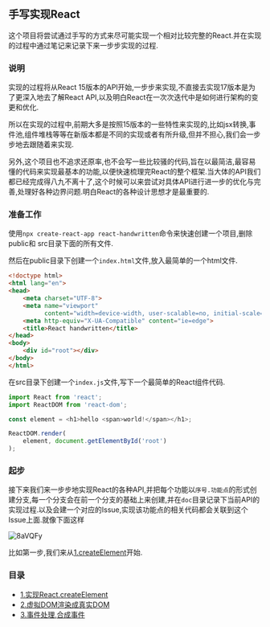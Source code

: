 ## 手写实现React

这个项目将尝试通过手写的方式来尽可能实现一个相对比较完整的React.并在实现的过程中通过笔记来记录下来一步步实现的过程.

### 说明

实现的过程将从React 15版本的API开始,一步步来实现,不直接去实现17版本是为了更深入地去了解React API,以及明白React在一次次迭代中是如何进行架构的变更和优化.

所以在实现的过程中,前期大多是按照15版本的一些特性来实现的,比如jsx转换,事件池,组件堆栈等等在新版本都是不同的实现或者有所升级,但并不担心,我们会一步步地去跟随着来实现.

另外,这个项目也不追求还原率,也不会写一些比较骚的代码,旨在以最简洁,最容易懂的代码来实现最基本的功能,以便快速梳理完React的整个框架.当大体的API我们都已经完成得八九不离十了,这个时候可以来尝试对具体API进行进一步的优化与完善,处理好各种边界问题.明白React的各种设计思想才是最重要的.

### 准备工作

使用`npx create-react-app react-handwritten`命令来快速创建一个项目,删除public和
src目录下面的所有文件.

然后在public目录下创建一个`index.html`文件,放入最简单的一个html文件.

```html
<!doctype html>
<html lang="en">
<head>
    <meta charset="UTF-8">
    <meta name="viewport"
          content="width=device-width, user-scalable=no, initial-scale=1.0, maximum-scale=1.0, minimum-scale=1.0">
    <meta http-equiv="X-UA-Compatible" content="ie=edge">
    <title>React handwritten</title>
</head>
<body>
    <div id="root"></div>
</body>
</html>
```

在src目录下创建一个`index.js`文件,写下一个最简单的React组件代码.

```js
import React from 'react';
import ReactDOM from 'react-dom';

const element = <h1>hello <span>world!</span></h1>;

ReactDOM.render(
    element, document.getElementById('root')
);
```

### 起步

接下来我们来一步步地实现React的各种API,并把每个功能以`序号.功能点`的形式创建分支,每一个分支会在前一个分支的基础上来创建,并在`doc`目录记录下当前API的实现过程.以及会建一个对应的Issue,实现该功能点的相关代码都会关联到这个Issue上面.就像下面这样

![8aVQFy](https://buxuku.oss-cn-chengdu.aliyuncs.com/react-handwritten/8aVQFy.jpg)

比如第一步,我们来从[1.createElement](https://github.com/buxuku/react-handwritten/tree/1.createElement)开始.

### 目录

* [1.实现React.createElement](https://github.com/buxuku/react-handwritten/issues/1#)
* [2.虚拟DOM渲染成真实DOM](https://github.com/buxuku/react-handwritten/issues/2#)
* [3.事件处理,合成事件](https://github.com/buxuku/react-handwritten/issues/3)

